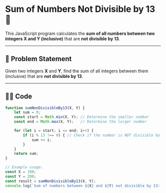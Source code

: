# Sum of Numbers Not Divisible by 13 🧮

This JavaScript program calculates the **sum of all numbers between two integers X and Y (inclusive)** that are **not divisible by 13**.

---

## 📄 Problem Statement
Given two integers **X** and **Y**, find the sum of all integers between them (inclusive) that are **not divisible by 13**.

---

## 🧑‍💻 Code

```js
function sumNonDivisibleBy13(X, Y) {
    let sum = 0;
    const start = Math.min(X, Y); // Determine the smaller number
    const end = Math.max(X, Y);   // Determine the larger number

    for (let i = start; i <= end; i++) {
        if (i % 13 !== 0) { // Check if the number is NOT divisible by 13
            sum += i;
        }
    }
    return sum;
}

// Example usage:
const X = 100;
const Y = 200;
const result = sumNonDivisibleBy13(X, Y);
console.log(`Sum of numbers between ${X} and ${Y} not divisible by 13: ${result}`);